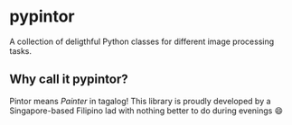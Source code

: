 # pypintor

A collection of deligthful Python classes for different image processing tasks.

## Why call it pypintor?

Pintor means *Painter* in tagalog! This library is proudly developed by a Singapore-based Filipino lad with nothing better to do during evenings :smile:
